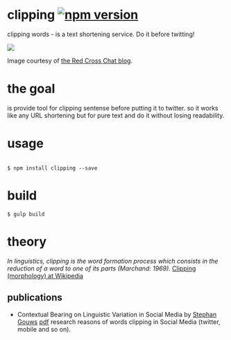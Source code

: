 # clipping [![npm version](https://badge.fury.io/js/clipping.svg)](http://badge.fury.io/js/clipping)

clipping words - is a text shortening service. Do it before twitting!

![](http://redcrosschat.org/wp-content/uploads/2012/10/205547170462558700_Ks134xFV_c.jpg)

Image courtesy of [the Red Cross Chat blog](http://redcrosschat.org/2012/10/17/in-case-of-fire/).

# the goal

is provide tool for clipping sentense before putting it to twitter. so it works like any URL shortening but for pure text and do it without losing readability.

# usage

``` shell

$ npm install clipping --save

```

# build

``` shell
$ gulp build
```

# theory

*In linguistics, clipping is the word formation process which consists in the reduction of a word to one of its parts (Marchand: 1969).*
[Clipping (morphology) at Wikipedia](http://en.wikipedia.org/wiki/Clipping_%28morphology%29)

## publications

* Contextual Bearing on Linguistic Variation in Social Media by [Stephan Gouws](https://twitter.com/sgouws) [pdf](http://don-metzler.net/presentations/gouws-lsm11.pdf)
research reasons of words clipping in Social Media (twitter, mobile and so on).
